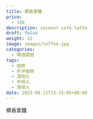 ```yaml
---
title: 椰香拿鐵
price:
  - 140
description: coconut café latte
draft: false
weight: 12
image: images/coffee.jpg
categories:
  - 啤酒調酒
tags:
  - 咖啡
  - 手沖咖啡
  - 淺培火
  - 中培火
  - 深培火
date: 2023-08-11T23:15:05+08:00
---
```


 椰香拿鐵
